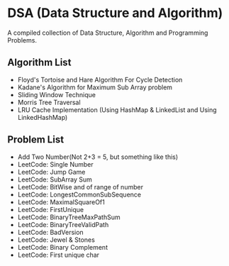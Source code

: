 # DSA (Data Structure and Algorithm)
A compiled collection of Data Structure, Algorithm and Programming Problems.


## Algorithm List

* Floyd's Tortoise and Hare Algorithm For Cycle Detection
* Kadane's Algorithm for Maximum Sub Array problem
* Sliding Window Technique
* Morris Tree Traversal
* LRU Cache Implementation (Using HashMap & LinkedList and Using LinkedHashMap)

## Problem List
* Add Two Number(Not 2+3 = 5, but something like this)
* LeetCode: Single Number
* LeetCode: Jump Game
* LeetCode: SubArray Sum
* LeetCode: BitWise and of range of number
* LeetCode: LongestCommonSubSequence
* LeetCode: MaximalSquareOf1
* LeetCode: FirstUnique
* LeetCode: BinaryTreeMaxPathSum
* LeetCode: BinaryTreeValidPath
* LeetCode: BadVersion
* LeetCode: Jewel & Stones
* LeetCode: Binary Complement
* LeetCode: First unique char

